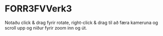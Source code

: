 # FORR3FVVerk3

Notaðu click & drag fyrir rotate, right-click & drag til að færa kameruna og scroll upp og niður fyrir zoom inn og út.
